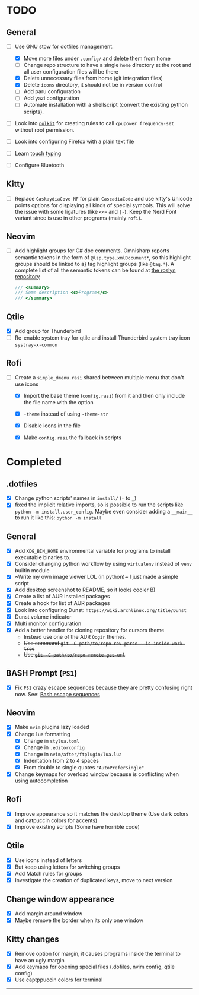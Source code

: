 # TODO

## General

- [ ] Use GNU stow for dotfiles management.
  - [x] Move more files under `.config/` and delete them from home
  - [ ] Change repo structure to have a single `home` directory at the
     root and all user configuration files will be there
  - [x] Delete unnecessary files from home (git integration files)
  - [x] Delete `icons` directory, it should not be in version control
  - [ ] Add paru configuration
  - [ ] Add yazi configuration
  - [ ] Automate installation with a shellscript (convert the existing
     python scripts).
- [ ] Look into [`polkit`](https://polkit.pages.freedesktop.org/polkit/) for creating rules to
   call `cpupower frequency-set` without root permission.
- [ ] Look into configuring Firefox with a plain text file
- [ ] Learn [touch typing](https://www.typingclub.com/)
- [ ] Configure Bluetooth


## Kitty

- [ ] Replace `CaskaydiaCove NF` for plain `CascadiaCode` and use kitty's Unicode points
    options for displaying all kinds of special symbols. This will solve the issue with
    some ligatures (like `<<=` and `|-`). Keep the Nerd Font variant since is use in other
    programs (mainly `rofi`).

## Neovim

- [ ] Add highlight groups for C# doc comments. Omnisharp reports semantic tokens
    in the form of `@lsp.type.xmlDocument*`, so this highlight groups should be linked to a}
    tag highlight groups (like `@tag.*`).
    A complete list of all the semantic tokens can be found at [the roslyn repository][roslyn-semantic-tokens]

  ```cs
  /// <summary>
  /// Some description <c>Program</c>
  /// </summary>
  ```


## Qtile
- [x] Add group for Thunderbird
- [ ] Re-enable system tray for qtile and install Thunderbird system tray icon `systray-x-common`

## Rofi
- [ ] Create a `simple_dmenu.rasi` shared between multiple menu that don't use icons
  - [x] Import the base theme (`config.rasi`) from it and then only include the file name with the option
  - [x] `-theme` instead of using `-theme-str`
  - [x] Disable icons in the file
  - [x] Make `config.rasi` the fallback in scripts



# Completed

## .dotfiles

- [x] Change python scripts' names in `install/` (`-` to `_`)
- [x] fixed the implicit relative imports, so is possible to run the scripts like
      `python -m install.user_config`. Maybe even consider adding a `__main__`
      to run it like this: `python -m install`

## General

- [x] Add `XDG_BIN_HOME` environmental variable for programs to install
  executable binaries to.
- [x] Consider changing python workflow by using `virtualenv` instead of `venv` builtin module
- [x] ~Write my own image viewer LOL (in python)~ I just made a simple script
- [x] Add desktop screenshot to README, so it looks cooler B)
- [x] Create a list of AUR installed packages
- [x] Create a hook for list of AUR packages
- [x] Look into configuring Dunst: `https://wiki.archlinux.org/title/Dunst`
- [x] Dunst volume indicator
- [x] Multi monitor configuration
- [x] Add a better handler for cloning repository for cursors theme
  - Instead use one of the AUR `Qogir` themes.
  - ~~Use command `git -C path/to/repo rev-parse --is-inside-work-tree`~~
  - ~~Use `git -C path/to/repo remote get-url`~~

## BASH Prompt (`PS1`)

- [x] Fix `PS1` crazy escape sequences because they are pretty confusing right now. See: [Bash escape sequences](/notes/tips.md#bash-escape-sequences)

## Neovim

- [x] Make `nvim` plugins lazy loaded
- [x] Change `lua` formatting
  - [x] Change in `stylua.toml`
  - [x] Change in `.editorconfig`
  - [x] Change in `nvim/after/ftplugin/lua.lua`
  - [x] Indentation from 2 to 4 spaces
  - [x] From double to single quotes `"AutoPreferSingle"`
- [x] Change keymaps for overload window because is conflicting when using autocompletion

## Rofi
- [x] Improve appearance so it matches the desktop theme (Use dark colors and catpuccin colors for accents)
- [x] Improve existing scripts (Some have horrible code)

## Qtile
- [x] Use icons instead of letters
- [x] But keep using letters for switching groups
- [x] Add Match rules for groups
- [x] Investigate the creation of duplicated keys, move to next version

## Change window appearance
- [x] Add margin around window
- [x] Maybe remove the border when its only one window

## Kitty changes
- [x] Remove option for margin, it causes programs inside the terminal to have an ugly margin
- [x] Add keymaps for opening special files (.dofiles, nvim config, qtile config)
- [x] Use captppuccin colors for terminal

---

[roslyn-semantic-tokens]: https://github.com/dotnet/roslyn/src/Workspaces/Core/Portable/Classification/ClassificationTypeNames.cs#L57C8-L77C24
